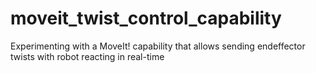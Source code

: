 moveit_twist_control_capability
===============================

Experimenting with a MoveIt! capability that allows sending endeffector twists with robot reacting in real-time
